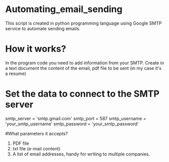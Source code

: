 # Automating_email_sending
This script is created in python programming language using Google SMTP service to automate sending emails. 

# How it works?
In the program code you need to add information from your SMTP. Create in a text document the content of the email, pdf file to be sent (in my case it's a resume)

# Set the data to connect to the SMTP server
smtp_server = 'smtp.gmail.com'
smtp_port = 587
smtp_username = 'your_smtp_username'
smtp_password = 'your_smtp_password'

#What parameters it accepts?
1. PDF file
2. txt file (e-mail content)
3. A list of email addresses, handy for writing to multiple companies.



